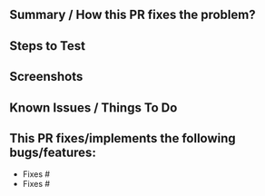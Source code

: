 ## Summary / How this PR fixes the problem?
<!--- Please write a description here -->

## Steps to Test
<!--- In case your change requires testing, this should show that your code is solid! --> 

## Screenshots 
<!--- Share a screenshot with us if it was a visual change, -->
<!--- preferably with before/after shots -->

## Known Issues / Things To Do
<!--- If your PR is in progress or you know something is wrong with the code -->
<!--- write it here so we can help/discuss it -->
<!--- This is also a good place for a checklist with things left to fix in the PR -->

## This PR fixes/implements the following **bugs/features**:
<!--- If there was an issue that this PR targets, adding it here will auto close it --> 
- Fixes #<!--- Replace me with Issue number -->
- Fixes #<!--- Replace me with Issue number -->
